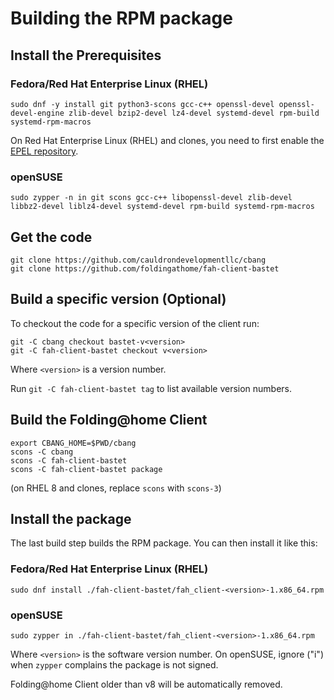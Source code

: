 # Building the RPM package

## Install the Prerequisites

### Fedora/Red Hat Enterprise Linux (RHEL)
```
sudo dnf -y install git python3-scons gcc-c++ openssl-devel openssl-devel-engine zlib-devel bzip2-devel lz4-devel systemd-devel rpm-build systemd-rpm-macros
```

On Red Hat Enterprise Linux (RHEL) and clones, you need to first enable the [EPEL repository](https://docs.fedoraproject.org/en-US/epel/getting-started/).

### openSUSE
```
sudo zypper -n in git scons gcc-c++ libopenssl-devel zlib-devel libbz2-devel liblz4-devel systemd-devel rpm-build systemd-rpm-macros
```

## Get the code
```
git clone https://github.com/cauldrondevelopmentllc/cbang
git clone https://github.com/foldingathome/fah-client-bastet
```

## Build a specific version (Optional)
To checkout the code for a specific version of the client run:

```
git -C cbang checkout bastet-v<version>
git -C fah-client-bastet checkout v<version>
```

Where ``<version>`` is a version number.

Run ``git -C fah-client-bastet tag`` to list available version numbers.

## Build the Folding@home Client
```
export CBANG_HOME=$PWD/cbang
scons -C cbang
scons -C fah-client-bastet
scons -C fah-client-bastet package
```

(on RHEL 8 and clones, replace `scons` with `scons-3`)

## Install the package
The last build step builds the RPM package. You can then install it like this:

### Fedora/Red Hat Enterprise Linux (RHEL)
```
sudo dnf install ./fah-client-bastet/fah_client-<version>-1.x86_64.rpm
```

### openSUSE
```
sudo zypper in ./fah-client-bastet/fah_client-<version>-1.x86_64.rpm
```

Where `<version>` is the software version number. On openSUSE, ignore ("i") when `zypper` complains the package is not signed.

Folding@home Client older than v8 will be automatically removed.
